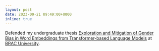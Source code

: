 ```yaml
---
layout: post
date: 2023-09-21 09:49:00+0000
inline: true
---
```


Defended my undergraduate thesis [Exploration and Mitigation of Gender Bias in Word Embeddings from Transformer-based Language Models](https://)  at [BRAC University](https://www.bracu.ac.bd/).